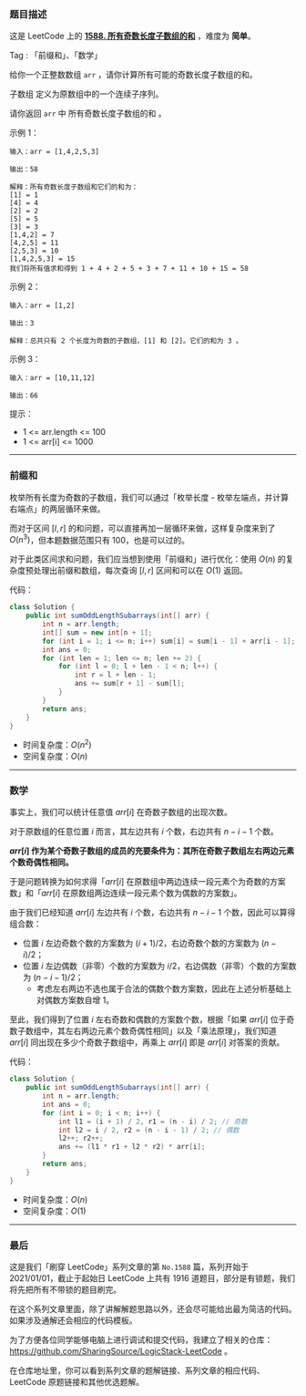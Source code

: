 ### 题目描述

这是 LeetCode 上的 **[1588. 所有奇数长度子数组的和](https://leetcode-cn.com/problems/sum-of-all-odd-length-subarrays/solution/gong-shui-san-xie-yi-ti-shuang-jie-qian-18jq3/)** ，难度为 **简单**。

Tag : 「前缀和」、「数学」



给你一个正整数数组 `arr` ，请你计算所有可能的奇数长度子数组的和。

子数组 定义为原数组中的一个连续子序列。

请你返回 `arr` 中 所有奇数长度子数组的和 。

示例 1：
```
输入：arr = [1,4,2,5,3]

输出：58

解释：所有奇数长度子数组和它们的和为：
[1] = 1
[4] = 4
[2] = 2
[5] = 5
[3] = 3
[1,4,2] = 7
[4,2,5] = 11
[2,5,3] = 10
[1,4,2,5,3] = 15
我们将所有值求和得到 1 + 4 + 2 + 5 + 3 + 7 + 11 + 10 + 15 = 58
```
示例 2：
```
输入：arr = [1,2]

输出：3

解释：总共只有 2 个长度为奇数的子数组，[1] 和 [2]。它们的和为 3 。
```
示例 3：
```
输入：arr = [10,11,12]

输出：66
```

提示：
* 1 <= arr.length <= 100
* 1 <= arr[i] <= 1000

---

### 前缀和 

枚举所有长度为奇数的子数组，我们可以通过「枚举长度 - 枚举左端点，并计算右端点」的两层循环来做。

而对于区间 $[l, r]$ 的和问题，可以直接再加一层循环来做，这样复杂度来到了 $O(n^3)$，但本题数据范围只有 $100$，也是可以过的。

对于此类区间求和问题，我们应当想到使用「前缀和」进行优化：使用 $O(n)$ 的复杂度预处理出前缀和数组，每次查询 $[l, r]$ 区间和可以在 $O(1)$ 返回。

代码：
```java
class Solution {
    public int sumOddLengthSubarrays(int[] arr) {
        int n = arr.length;
        int[] sum = new int[n + 1];
        for (int i = 1; i <= n; i++) sum[i] = sum[i - 1] + arr[i - 1];
        int ans = 0;
        for (int len = 1; len <= n; len += 2) {
            for (int l = 0; l + len - 1 < n; l++) {
                int r = l + len - 1;
                ans += sum[r + 1] - sum[l];
            }
        }
        return ans;
    }
}
```
* 时间复杂度：$O(n^2)$
* 空间复杂度：$O(n)$

----

### 数学

事实上，我们可以统计任意值 $arr[i]$ 在奇数子数组的出现次数。

对于原数组的任意位置 $i$ 而言，其左边共有 $i$ 个数，右边共有 $n - i - 1$ 个数。

**$arr[i]$ 作为某个奇数子数组的成员的充要条件为：其所在奇数子数组左右两边元素个数奇偶性相同。**

于是问题转换为如何求得「$arr[i]$ 在原数组中两边连续一段元素个为奇数的方案数」和「$arr[i]$ 在原数组两边连续一段元素个数为偶数的方案数」。

由于我们已经知道 $arr[i]$ 左边共有 $i$ 个数，右边共有 $n - i - 1$ 个数，因此可以算得组合数：

* 位置 $i$ 左边奇数个数的方案数为 $(i + 1) / 2$，右边奇数个数的方案数为 $(n - i) / 2$；
* 位置 $i$ 左边偶数（非零）个数的方案数为 $i / 2$，右边偶数（非零）个数的方案数为 $(n - i - 1) / 2$；
    * 考虑左右两边不选也属于合法的偶数个数方案数，因此在上述分析基础上对偶数方案数自增 $1$。

至此，我们得到了位置 $i$ 左右奇数和偶数的方案数个数，根据「如果 $arr[i]$ 位于奇数子数组中，其左右两边元素个数奇偶性相同」以及「乘法原理」，我们知道 $arr[i]$ 同出现在多少个奇数子数组中，再乘上 $arr[i]$ 即是 $arr[i]$ 对答案的贡献。

代码：
```java
class Solution {
    public int sumOddLengthSubarrays(int[] arr) {
        int n = arr.length;
        int ans = 0;
        for (int i = 0; i < n; i++) {
            int l1 = (i + 1) / 2, r1 = (n - i) / 2; // 奇数
            int l2 = i / 2, r2 = (n - i - 1) / 2; // 偶数
            l2++; r2++;
            ans += (l1 * r1 + l2 * r2) * arr[i];
        }
        return ans;
    }
}
```
* 时间复杂度：$O(n)$
* 空间复杂度：$O(1)$

---

### 最后

这是我们「刷穿 LeetCode」系列文章的第 `No.1588` 篇，系列开始于 2021/01/01，截止于起始日 LeetCode 上共有 1916 道题目，部分是有锁题，我们将先把所有不带锁的题目刷完。

在这个系列文章里面，除了讲解解题思路以外，还会尽可能给出最为简洁的代码。如果涉及通解还会相应的代码模板。

为了方便各位同学能够电脑上进行调试和提交代码，我建立了相关的仓库：https://github.com/SharingSource/LogicStack-LeetCode 。

在仓库地址里，你可以看到系列文章的题解链接、系列文章的相应代码、LeetCode 原题链接和其他优选题解。

